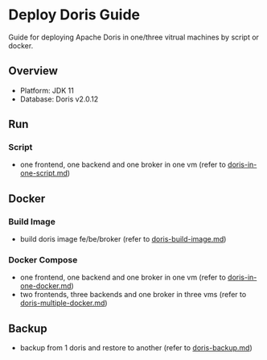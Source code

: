 # Deploy Doris Guide

Guide for deploying Apache Doris in one/three vitrual machines by script or docker.  

## Overview

- Platform: JDK 11
- Database: Doris v2.0.12


## Run

### Script
- one frontend, one backend and one broker in one vm (refer to [doris-in-one-script.md](./doris-in-one/doris-in-one-script.md))



## Docker

### Build Image
- build doris image fe/be/broker (refer to [doris-build-image.md](./build/doris-build-image.md))

### Docker Compose
- one frontend, one backend and one broker in one vm (refer to [doris-in-one-docker.md](./doris-in-one/doris-in-one-docker.md))
- two frontends, three backends and one broker in three vms (refer to [doris-multiple-docker.md](./doris-multiple/doris-multiple-docker.md))  


## Backup
- backup from 1 doris and restore to another (refer to [doris-backup.md](./doris-backup/doris-backup.md))  
